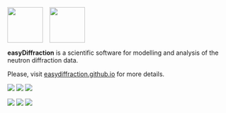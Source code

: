 <img src="https://easydiffraction.github.io/images/easydiffraction-logo.svg" height="80"><img width="15"><img src="https://easydiffraction.github.io/images/easydiffraction-text.svg" height="80">

**easyDiffraction** is a scientific software for modelling and analysis of the neutron diffraction data.

Please, visit [easydiffraction.github.io](http://easydiffraction.github.io) for more details.

[![][25]][20] [![][26]][20] [![][27]][20]

[![][35]][30] [![][45]][40] [![][55]][50]

<!---Travis CI Build Status--->
[20]: https://travis-ci.org/easyDiffraction/easyDiffraction
[25]: http://badges.herokuapp.com/travis/easydiffraction/easydiffraction?style=flat-square&env=BADGE=win&label=Windows%2010.0&branch=develop
[26]: http://badges.herokuapp.com/travis/easydiffraction/easydiffraction?style=flat-square&env=BADGE=osx&label=macOS%2010.13%20(High%20Sierra)&branch=develop
[27]: http://badges.herokuapp.com/travis/easydiffraction/easydiffraction?style=flat-square&env=BADGE=linux&label=Ubuntu%20Linux%2016.04%20(Xenial)&branch=develop

<!---GitHub Latest Release--->
[30]: https://github.com/easyDiffraction/easyDiffraction/releases/tag/v0.3.4
[35]: https://img.shields.io/badge/Release-v0.3.4_(9_Oct_2019)-informational.svg?style=flat-square

<!---User Manual--->
[40]: https://easydiffraction.github.io/documentation.html
[45]: https://img.shields.io/badge/User_Manual-v0.0.3_(9_Oct_2019)-informational.svg?style=flat-square

<!---License--->
[50]: https://github.com/easyDiffraction/easyDiffraction/blob/master/LICENSE
[55]: https://img.shields.io/badge/License-GNU_GPL_v3.0-informational.svg?style=flat-square
